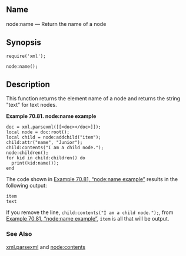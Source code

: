 <a name="lua.ref.xml.node_name"></a>
## Name

node:name — Return the name of a node

<a name="idp19463648"></a>
## Synopsis

`require('xml');`

`node:name();`

<a name="idp19466608"></a>
## Description

This function returns the element name of a node and returns the string "text" for text nodes.

<a name="lua.ref.xml.node_name.example"></a>

**Example 70.81. node:name example**

```
doc = xml.parsexml([[<doc></doc>]]);
local node = doc:root();
local child = node:addchild("item");
child:attr("name", "Junior");
child:contents("I am a child node.");
node:children();
for kid in child:children() do
  print(kid:name());
end
```

The code shown in [Example 70.81, “node:name example”](lua.ref.xml.node_name#lua.ref.xml.node_name.example "Example 70.81. node:name example") results in the following output:

```
item
text
```

If you remove the line, `child:contents("I am a child node.");`, from [Example 70.81, “node:name example”](lua.ref.xml.node_name#lua.ref.xml.node_name.example "Example 70.81. node:name example"), `item` is all that will be output.

<a name="idp19474144"></a>
### See Also

[xml.parsexml](lua.ref.xml.parsexml "xml.parsexml") and [node:contents](lua.ref.xml.node_contents.php "node:contents")
